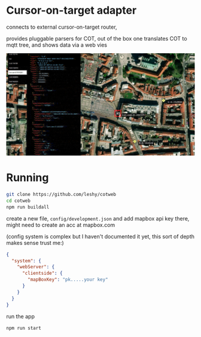 # Cursor-on-target adapter

connects to external cursor-on-target router,

provides pluggable parsers for COT, out of the box one translates COT to mqtt tree, and shows data via a web vies

![SHOT](./screenshot.jpg)

# Running

```sh
git clone https://github.com/leshy/cotweb
cd cotweb
npm run buildall
```

create a new file, `config/development.json` and add mapbox api key there, might need to create an acc at mapbox.com

(config system is complex but I haven't documented it yet, this sort of depth makes sense trust me:)

```json
{
  "system": {
    "webServer": {
      "clientside": {
        "mapBoxKey": "pk.....your key"
      }
    }
  }
}
```

run the app

```sh
npm run start
```
